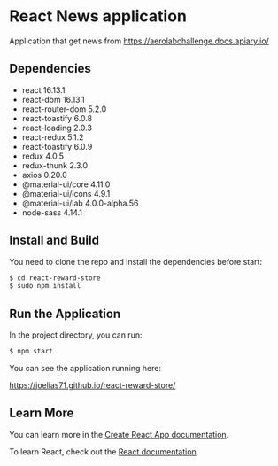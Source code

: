 # React News application

Application that get news from https://aerolabchallenge.docs.apiary.io/

## Dependencies

- react 16.13.1
- react-dom 16.13.1
- react-router-dom 5.2.0
- react-toastify 6.0.8
- react-loading 2.0.3
- react-redux 5.1.2
- react-toastify 6.0.9
- redux 4.0.5
- redux-thunk 2.3.0
- axios 0.20.0
- @material-ui/core 4.11.0
- @material-ui/icons 4.9.1
- @material-ui/lab 4.0.0-alpha.56
- node-sass 4.14.1

## Install and Build

You need to clone the repo and install the dependencies before start:

```sh
$ cd react-reward-store
$ sudo npm install
```
## Run the Application

In the project directory, you can run:

```sh
$ npm start
```

You can see the application running here:  

https://joelias71.github.io/react-reward-store/

## Learn More

You can learn more in the [Create React App documentation](https://facebook.github.io/create-react-app/docs/getting-started).

To learn React, check out the [React documentation](https://reactjs.org/).